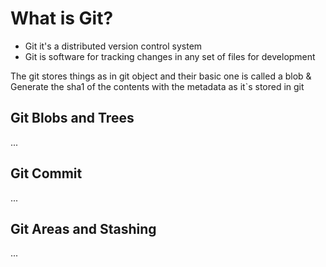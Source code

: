 # What is Git?
- Git it's a distributed version control system
- Git is software for tracking changes in any set of files for development

The git stores things as in git object and their basic one is called a blob & Generate the sha1 of the contents with the metadata as it`s stored in git

## Git Blobs and Trees
...
## Git Commit
...
## Git Areas and Stashing
...
